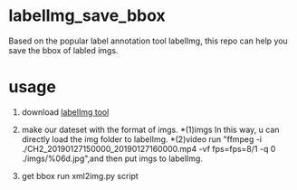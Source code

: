 # labelImg_save_bbox
  Based on the popular label annotation tool labelImg, this repo can help you save the bbox of labled imgs.

# usage
1. download [labelImg tool](https://github.com/tzutalin/labelImg)
2. make our dateset with the format of imgs.
*(1)imgs
    In this way, u can directly load the img folder to labelImg.
*(2)video
    run "ffmpeg -i ./CH2_20190127150000_20190127160000.mp4 -vf fps=fps=8/1 -q 0 ./imgs/%06d.jpg",and then put imgs to labelImg.
    
3. get bbox
    run xml2img.py script

